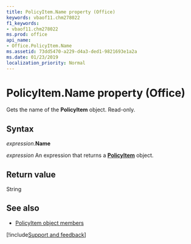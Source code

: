```yaml
---
title: PolicyItem.Name property (Office)
keywords: vbaof11.chm278022
f1_keywords:
- vbaof11.chm278022
ms.prod: office
api_name:
- Office.PolicyItem.Name
ms.assetid: 73dd5470-a229-d4a3-ded1-9821693e1a2a
ms.date: 01/23/2019
localization_priority: Normal
---
```



# PolicyItem.Name property (Office)

Gets the name of the **PolicyItem** object. Read-only.


## Syntax

_expression_.**Name**

_expression_ An expression that returns a **[PolicyItem](Office.PolicyItem.md)** object.


## Return value

String


## See also

- [PolicyItem object members](overview/Library-Reference/policyitem-members-office.md)


[!include[Support and feedback](~/includes/feedback-boilerplate.md)]